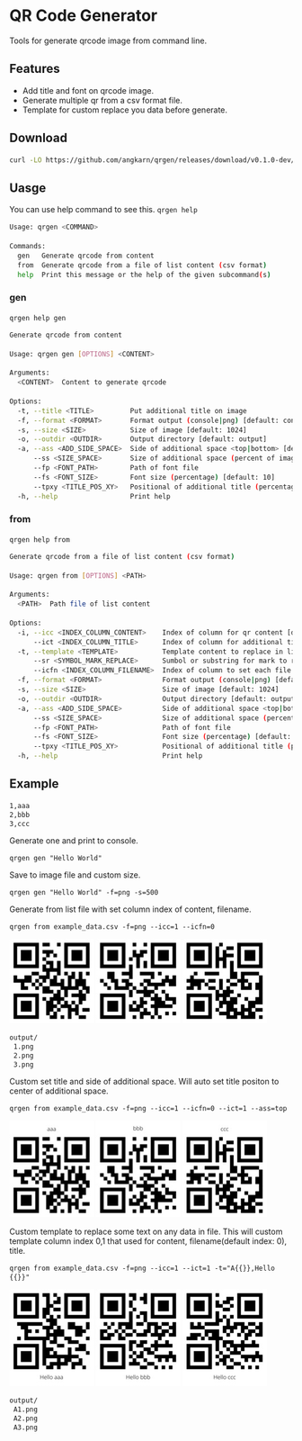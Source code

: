 # QR Code Generator
Tools for generate qrcode image from command line.

## Features
- Add title and font on qrcode image.
- Generate multiple qr from a csv format file.
- Template for custom replace you data before generate.

## Download
```sh
curl -LO https://github.com/angkarn/qrgen/releases/download/v0.1.0-dev/qrgen && chmod +x qrgen
```

## Uasge
You can use help command to see this.
`qrgen help`
```bash
Usage: qrgen <COMMAND>

Commands:
  gen   Generate qrcode from content
  from  Generate qrcode from a file of list content (csv format)
  help  Print this message or the help of the given subcommand(s)
```

### gen
`qrgen help gen`
```bash
Generate qrcode from content

Usage: qrgen gen [OPTIONS] <CONTENT>

Arguments:
  <CONTENT>  Content to generate qrcode

Options:
  -t, --title <TITLE>         Put additional title on image
  -f, --format <FORMAT>       Format output (console|png) [default: console]
  -s, --size <SIZE>           Size of image [default: 1024]
  -o, --outdir <OUTDIR>       Output directory [default: output]
  -a, --ass <ADD_SIDE_SPACE>  Side of additional space <top|bottom> [default: bottom]
      --ss <SIZE_SPACE>       Size of additional space (percent of image size) [default: 15]
      --fp <FONT_PATH>        Path of font file
      --fs <FONT_SIZE>        Font size (percentage) [default: 10]
      --tpxy <TITLE_POS_XY>   Positional of additional title (percentage), Empty this will center of additional space
  -h, --help                  Print help
```

### from
`qrgen help from`
```bash
Generate qrcode from a file of list content (csv format)

Usage: qrgen from [OPTIONS] <PATH>

Arguments:
  <PATH>  Path file of list content

Options:
  -i, --icc <INDEX_COLUMN_CONTENT>    Index of column for qr content [default: 0]
      --ict <INDEX_COLUMN_TITLE>      Index of column for additional title
  -t, --template <TEMPLATE>           Template content to replace in list. use `,` for each column eg. `hello {{}}!,,col-3-{{}}` [default: {{}}]
      --sr <SYMBOL_MARK_REPLACE>      Sumbol or substring for mark to replace on templete [default: {{}}]
      --icfn <INDEX_COLUMN_FILENAME>  Index of column to set each file name [default: 0]
  -f, --format <FORMAT>               Format output (console|png) [default: console]
  -s, --size <SIZE>                   Size of image [default: 1024]
  -o, --outdir <OUTDIR>               Output directory [default: output]
  -a, --ass <ADD_SIDE_SPACE>          Side of additional space <top|bottom> [default: bottom]
      --ss <SIZE_SPACE>               Size of additional space (percent of image size) [default: 15]
      --fp <FONT_PATH>                Path of font file
      --fs <FONT_SIZE>                Font size (percentage) [default: 10]
      --tpxy <TITLE_POS_XY>           Positional of additional title (percentage), Empty this will center of additional space
  -h, --help                          Print help
```

## Example
```
1,aaa
2,bbb
3,ccc
```
Generate one and print to console.
```
qrgen gen "Hello World"
```

Save to image file and custom size.
```
qrgen gen "Hello World" -f=png -s=500
```

Generate from list file with set column index of content, filename.
```
qrgen from example_data.csv -f=png --icc=1 --icfn=0
```
![1.png](https://raw.githubusercontent.com/angkarn/qrgen/b29a9bd879691c95664bb18cfbc991fa7e20b6bc/example/assets/from%20example_data.csv%20-f%3Dpng%20--icc%3D1%20--icfn%3D0/1.jpg) ![2.png](https://raw.githubusercontent.com/angkarn/qrgen/b29a9bd879691c95664bb18cfbc991fa7e20b6bc/example/assets/from%20example_data.csv%20-f%3Dpng%20--icc%3D1%20--icfn%3D0/2.jpg) ![3.png](https://raw.githubusercontent.com/angkarn/qrgen/b29a9bd879691c95664bb18cfbc991fa7e20b6bc/example/assets/from%20example_data.csv%20-f%3Dpng%20--icc%3D1%20--icfn%3D0/3.jpg)
```
output/
 1.png
 2.png
 3.png
```

Custom set title and side of additional space. Will auto set title positon to center of additional space.
```
qrgen from example_data.csv -f=png --icc=1 --icfn=0 --ict=1 --ass=top
```
![1.png](https://raw.githubusercontent.com/angkarn/qrgen/b29a9bd879691c95664bb18cfbc991fa7e20b6bc/example/assets/from%20example_data.csv%20-f%3Dpng%20--icc%3D1%20--icfn%3D0%20--ict%3D1%20--ass%3Dtop/1.jpg) ![2.png](https://raw.githubusercontent.com/angkarn/qrgen/b29a9bd879691c95664bb18cfbc991fa7e20b6bc/example/assets/from%20example_data.csv%20-f%3Dpng%20--icc%3D1%20--icfn%3D0%20--ict%3D1%20--ass%3Dtop/2.jpg) ![3.png](https://raw.githubusercontent.com/angkarn/qrgen/b29a9bd879691c95664bb18cfbc991fa7e20b6bc/example/assets/from%20example_data.csv%20-f%3Dpng%20--icc%3D1%20--icfn%3D0%20--ict%3D1%20--ass%3Dtop/3.jpg)

Custom template to replace some text on any data in file. This will custom template column index 0,1 that used for content, filename(default index: 0), title.
```
qrgen from example_data.csv -f=png --icc=1 --ict=1 -t="A{{}},Hello {{}}"
```
![A1.png](https://raw.githubusercontent.com/angkarn/qrgen/main/example/assets/from%20example_data.csv%20-f%3Dpng%20--icc%3D1%20--ict%3D1%20-t%3D%22A%7B%7B%7D%7D%2CHello%20%7B%7B%7D%7D%22/A1.jpg) ![A2.png](https://raw.githubusercontent.com/angkarn/qrgen/main/example/assets/from%20example_data.csv%20-f%3Dpng%20--icc%3D1%20--ict%3D1%20-t%3D%22A%7B%7B%7D%7D%2CHello%20%7B%7B%7D%7D%22/A2.jpg) ![A3.png](https://raw.githubusercontent.com/angkarn/qrgen/main/example/assets/from%20example_data.csv%20-f%3Dpng%20--icc%3D1%20--ict%3D1%20-t%3D%22A%7B%7B%7D%7D%2CHello%20%7B%7B%7D%7D%22/A3.jpg)
```
output/
 A1.png
 A2.png
 A3.png
```



